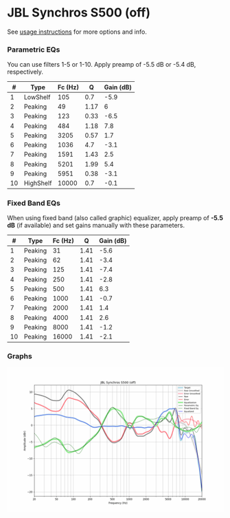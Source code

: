 # JBL Synchros S500 (off)
See [usage instructions](https://github.com/jaakkopasanen/AutoEq#usage) for more options and info.

### Parametric EQs
You can use filters 1-5 or 1-10. Apply preamp of -5.5 dB or -5.4 dB, respectively.

|   # | Type      |   Fc (Hz) |    Q |   Gain (dB) |
|-----|-----------|-----------|------|-------------|
|   1 | LowShelf  |       105 | 0.7  |        -5.9 |
|   2 | Peaking   |        49 | 1.17 |         6   |
|   3 | Peaking   |       123 | 0.33 |        -6.5 |
|   4 | Peaking   |       484 | 1.18 |         7.8 |
|   5 | Peaking   |      3205 | 0.57 |         1.7 |
|   6 | Peaking   |      1036 | 4.7  |        -3.1 |
|   7 | Peaking   |      1591 | 1.43 |         2.5 |
|   8 | Peaking   |      5201 | 1.99 |         5.4 |
|   9 | Peaking   |      5951 | 0.38 |        -3.1 |
|  10 | HighShelf |     10000 | 0.7  |        -0.1 |

### Fixed Band EQs
When using fixed band (also called graphic) equalizer, apply preamp of **-5.5 dB** (if available) and set gains manually with these parameters.

|   # | Type    |   Fc (Hz) |    Q |   Gain (dB) |
|-----|---------|-----------|------|-------------|
|   1 | Peaking |        31 | 1.41 |        -5.6 |
|   2 | Peaking |        62 | 1.41 |        -3.4 |
|   3 | Peaking |       125 | 1.41 |        -7.4 |
|   4 | Peaking |       250 | 1.41 |        -2.8 |
|   5 | Peaking |       500 | 1.41 |         6.3 |
|   6 | Peaking |      1000 | 1.41 |        -0.7 |
|   7 | Peaking |      2000 | 1.41 |         1.4 |
|   8 | Peaking |      4000 | 1.41 |         2.6 |
|   9 | Peaking |      8000 | 1.41 |        -1.2 |
|  10 | Peaking |     16000 | 1.41 |        -2.1 |

### Graphs
![](./JBL%20Synchros%20S500%20(off).png)

